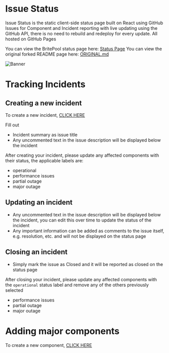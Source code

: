 # Issue Status

Issue Status is the static client-side status page built on React using GitHub Issues for Component and Incident reporting with live updating using the GitHub API, there is no need to rebuild and redeploy for every update. All hosted on GitHub Pages

You can view the BritePool status page here: [Status Page](https://britepool.github.io/issue-status/)
You can view the original forked README page here: [ORIGINAL.md](./ORIGINAL.md)

![Banner](/banner.gif?raw=true)

# Tracking Incidents

## Creating a new incident
To create a new incident, [CLICK HERE](https://github.com/britepool/issue-status/issues/new?assignees=&labels=incident%2C+issue+status&template=new-incident.md&title=Summarize+the+incident)

Fill out
* Incident summary as issue title
* Any uncommented text in the issue description will be displayed below the incident

After creating your incident, please update any affected components with their status, the applicable labels are:
* operational
* performance issues
* partial outage
* major outage

## Updating an incident

* Any uncommented text in the issue description will be displayed below the incident, you can edit this over time to update the status of the incident
* Any important information can be added as comments to the issue itself, e.g. resolution, etc. and will not be displayed on the status page

## Closing an incident

* Simply mark the issue as Closed and it will be reported as closed on the status page

After closing your incident, please update any affected components with the `operational` status label and remove any of the others previously selected
* performance issues
* partial outage
* major outage

# Adding major components

To create a new component, [CLICK HERE](https://github.com/britepool/issue-status/issues/new?assignees=&labels=component%2C+issue+status%2C+operational&template=new-component.md&title=)
